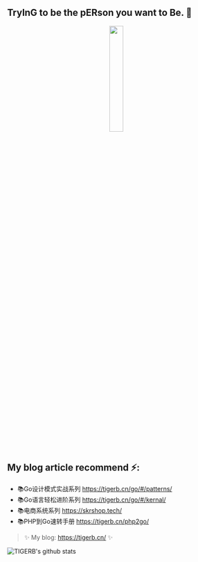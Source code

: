 ## TryInG to be the pERson you want to Be. 👋

<p align="center">
    <img style="vertical-align:middle" width="25%" src="https://cdn.404888.xyz/i/66b5a8165b4b7.jpg">
    
<p>

## My blog article recommend ⚡️:

- 📚Go设计模式实战系列 <https://tigerb.cn/go/#/patterns/>
- 📚Go语言轻松进阶系列 <https://tigerb.cn/go/#/kernal/>
- 📚电商系统系列 <https://skrshop.tech/>
- 📚PHP到Go速转手册 <https://tigerb.cn/php2go/>

> ✨ My blog: <https://tigerb.cn/> ✨

![TIGERB's github stats](https://github-readme-stats.vercel.app/api/?username=tigerb&show_icons=true&title_color=336699&icon_color=99CCCC&text_color=666&bg_color=fff)

